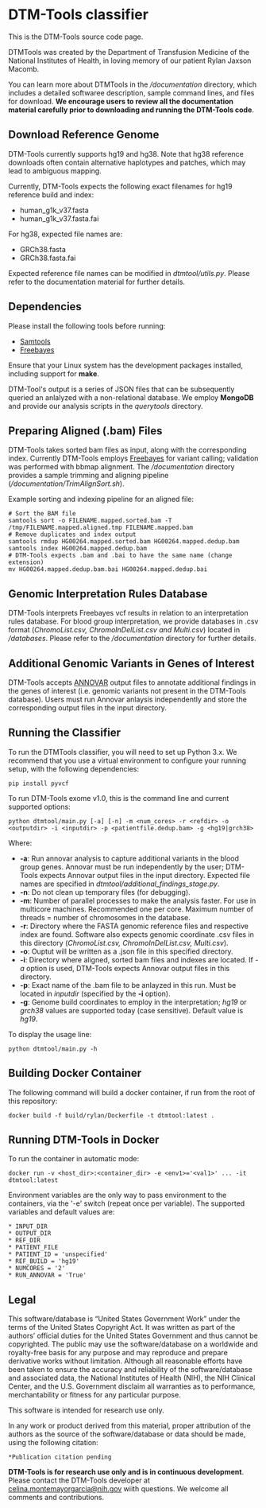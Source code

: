 # DTM-Tools classifier
This is the DTM-Tools source code page. 

DTMTools was created by the Department of Transfusion Medicine of the National Institutes of Health, in loving memory of our patient Rylan Jaxson Macomb.

You can learn more about DTMTools in the _/documentation_ directory, which includes a detailed softwaree description, sample command lines, and files for download. **We encourage users to review all the documentation material carefully prior to downloading and running the DTM-Tools code**.

## Download Reference Genome

DTM-Tools currently supports hg19 and hg38. Note that hg38 reference downloads often contain alternative haplotypes and patches, which may lead to ambiguous mapping. 

Currently, DTM-Tools expects the following exact filenames for hg19 reference build and index:

* human\_g1k\_v37.fasta
* human\_g1k\_v37.fasta.fai

For hg38, expected file names are:

* GRCh38.fasta
* GRCh38.fasta.fai

Expected reference file names can be modified in _dtmtool/utils.py_. Please refer to the documentation material for further details.

## Dependencies
Please install the following tools before running:

[freebayes]:https://github.com/ekg/freebayes
[samtools]:http://www.htslib.org/

* [Samtools][samtools]
* [Freebayes][freebayes]

Ensure that your Linux system has the development packages installed, including support for **make**.

DTM-Tool's output is a series of JSON files that can be subsequently queried an anlalyzed with a non-relational database. We employ **MongoDB** and provide our analysis scripts in the _querytools_ directory.

## Preparing Aligned (.bam) Files

DTM-Tools takes sorted bam files as input, along with the corresponding index. Currently DTM-Tools employs [Freebayes][freebayes] for variant calling; validation was performed with bbmap alignment. The  _/documentation_ directory provides a sample trimming and aligning pipeline (_/documentation/TrimAlignSort.sh_). 

Example sorting and indexing pipeline for an aligned file:	

	# Sort the BAM file
	samtools sort -o FILENAME.mapped.sorted.bam -T /tmp/FILENAME.mapped.aligned.tmp FILENAME.mapped.bam
	# Remove duplicates and index output
	samtools rmdup HG00264.mapped.sorted.bam HG00264.mapped.dedup.bam
	samtools index HG00264.mapped.dedup.bam 
	# DTM-Tools expects .bam and .bai to have the same name (change extension)
	mv HG00264.mapped.dedup.bam.bai HG00264.mapped.dedup.bai
	
## Genomic Interpretation Rules Database

DTM-Tools interprets Freebayes vcf results in relation to an interpretation rules database. For blood group interpretation, we provide databases in .csv format (_ChromoList.csv, ChromoInDelList.csv and Multi.csv_) located in _/databases_. Please refer to the _/documentation_ directory for further details.

## Additional Genomic Variants in Genes of Interest
[Annovar webpage]: http://annovar.openbioinformatics.org/en/latest/
DTM-Tools accepts [ANNOVAR][Annovar webpage] output files to annotate additional findings in the genes of interest (i.e. genomic variants not present in the DTM-Tools database). Users must run Annovar anlaysis independently and store the corresponding output files in the input directory.

## Running the Classifier

To run the DTMTools classifier, you will need to set up Python 3.x. We recommend that you use a virtual environment to configure your running setup, with the following dependencies:

	pip install pyvcf
	
To run DTM-Tools exome v1.0, this is the command line and current supported options:

	python dtmtool/main.py [-a] [-n] -m <num_cores> -r <refdir> -o <outputdir> -i <inputdir> -p <patientfile.dedup.bam> -g <hg19|grch38>
		
Where:

- **-a**: Run annovar analysis to capture additional variants in the blood group genes. Annovar must be run independently by the user; DTM-Tools expects Annovar output files in the input directory. Expected file names are specified in _dtmtool/additional\_findings\_stage.py_.
- **-n**: Do not clean up temporary files (for debugging).
- **-m**: Number of parallel processes to make the analysis faster. For use in multicore machines. Recommended one per core. Maximum number of threads = number of chromosomes in the database.
- **-r**: Directory where the FASTA genomic reference files and respective index are found. Software also expects genomic coordinate .csv files in this directory (_ChromoList.csv, ChromoInDelList.csv, Multi.csv_).
- **-o**: Ouptut will be written as a .json file in this specified directory.
- **-i**: Directory where aligned, sorted bam files and indexes are located. If _-a_ option is used, DTM-Tools expects Annovar output files in this directory.
- **-p**: Exact name of the .bam file to be anlayzed in this run. Must be located in _inputdir_ (specified by the **-i** option).
- **-g**: Genome build coordinates to employ in the interpretation;  *hg19* or *grch38* values are supported today (case sensitive). Default value is _hg19_.

To display the usage line:

```
python dtmtool/main.py -h
```

## Building Docker Container

The following command will build a docker container, if run from the root of this repository:

```
docker build -f build/rylan/Dockerfile -t dtmtool:latest .
```

## Running DTM-Tools in Docker
To run the container in automatic mode:
```
docker run -v <host_dir>:<container_dir> -e <env1>='<val1>' ... -it dtmtool:latest
```

Environment variables are the only way to pass environment to the containers, via the '-e' switch (repeat once per variable).
The supported variables and default values are:

```
* INPUT_DIR
* OUTPUT_DIR
* REF_DIR
* PATIENT_FILE
* PATIENT_ID = 'unspecified'
* REF_BUILD = 'hg19'
* NUMCORES = '2'
* RUN_ANNOVAR = 'True'
```
## Legal

This software/database is “United States Government Work” under the terms of the United States Copyright Act. It was written as part of the authors’ official duties for the United States Government and thus cannot be copyrighted. The public may use the software/database on a worldwide and royalty-free basis for any purpose and may reproduce and prepare derivative works without limitation. Although all reasonable efforts have been taken to ensure the accuracy and reliability of the software/database and associated data, the National Institutes of Health (NIH), the NIH Clinical Center, and the U.S. Government disclaim all warranties as to performance, merchantability or fitness for any particular purpose.

This software is intended for research use only.

In any work or product derived from this material, proper attribution of the authors as the source of the software/database or data should be made, using the following citation:

```
*Publication citation pending
```

**DTM-Tools is for research use only and is in continuous development**. Please contact the DTM-Tools developer at <celina.montemayorgarcia@nih.gov> wiith questions. We welcome all comments and contributions.

